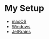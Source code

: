 # My Setup

* [macOS](./macos/README.md)
* [Windows](./windows/README.md)
* [JetBrains](./jetbrains/README.md)
